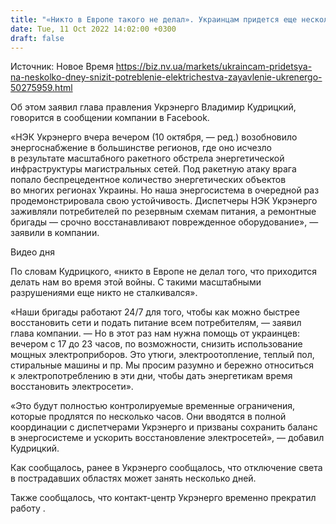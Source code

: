 ```yaml
---
title: "«Никто в Европе такого не делал». Украинцам придется еще несколько дней ограничивать потребление электроэнергии — Укрэнерго"
date: Tue, 11 Oct 2022 14:02:00 +0300
draft: false
---
```

Источник: Новое Время https://biz.nv.ua/markets/ukraincam-pridetsya-na-neskolko-dney-snizit-potreblenie-elektrichestva-zayavlenie-ukrenergo-50275959.html


Об этом заявил глава правления Укрэнерго Владимир Кудрицкий, говорится в сообщении компании в Facebook.

 «НЭК Укрэнерго вчера вечером (10 октября, — ред.) возобновило энергоснабжение в большинстве регионов, где оно исчезло в результате масштабного ракетного обстрела энергетической инфраструктуры магистральных сетей. Под ракетную атаку врага попало беспрецедентное количество энергетических объектов во многих регионах Украины. Но наша энергосистема в очередной раз продемонстрировала свою устойчивость. Диспетчеры НЭК Укрэнерго заживляли потребителей по резервным схемам питания, а ремонтные бригады — срочно восстанавливают поврежденное оборудование», — заявили в компании.

 Видео дня   

 По словам Кудрицкого, «никто в Европе не делал того, что приходится делать нам во время этой войны. С такими масштабными разрушениями еще никто не сталкивался».

 «Наши бригады работают 24/7 для того, чтобы как можно быстрее восстановить сети и подать питание всем потребителям, — заявил глава компании. — Но в этот раз нам нужна помощь от украинцев: вечером с 17 до 23 часов, по возможности, снизить использование мощных электроприборов. Это утюги, электроотопление, теплый пол, стиральные машины и пр. Мы просим разумно и бережно относиться к электропотреблению в эти дни, чтобы дать энергетикам время восстановить электросети».

 «Это будут полностью контролируемые временные ограничения, которые продлятся по несколько часов. Они вводятся в полной координации с диспетчерами Укрэнерго и призваны сохранить баланс в энергосистеме и ускорить восстановление электросетей», — добавил Кудрицкий.

 Как сообщалось, ранее в Укрэнерго сообщалось, что отключение света в пострадавших областях может занять несколько дней.

 Также сообщалось, что контакт-центр Укрэнерго временно прекратил работу .
